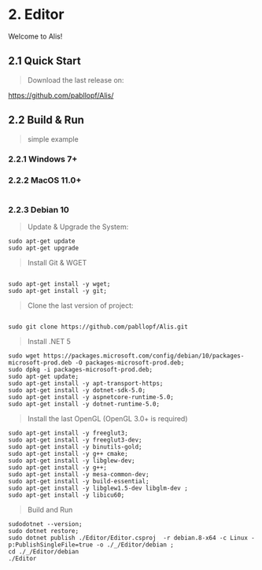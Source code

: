 # 2. Editor

Welcome to Alis!

## 2.1 Quick Start

> Download the last release on:

https://github.com/pabllopf/Alis/


## 2.2 Build & Run
> simple example

### 2.2.1 Windows 7+



### 2.2.2 MacOS 11.0+

```

```


### 2.2.3 Debian 10

> Update & Upgrade the System:

```
sudo apt-get update
sudo apt-get upgrade
```

> Install Git & WGET

```

sudo apt-get install -y wget;
sudo apt-get install -y git;

```


> Clone the last version of project:

```

sudo git clone https://github.com/pabllopf/Alis.git

```

> Install .NET 5

```
sudo wget https://packages.microsoft.com/config/debian/10/packages-microsoft-prod.deb -O packages-microsoft-prod.deb;
sudo dpkg -i packages-microsoft-prod.deb;
sudo apt-get update;
sudo apt-get install -y apt-transport-https;
sudo apt-get install -y dotnet-sdk-5.0;
sudo apt-get install -y aspnetcore-runtime-5.0;
sudo apt-get install -y dotnet-runtime-5.0;
```

> Install the last OpenGL (OpenGL 3.0+ is required)

```
sudo apt-get install -y freeglut3;
sudo apt-get install -y freeglut3-dev;
sudo apt-get install -y binutils-gold;
sudo apt-get install -y g++ cmake;
sudo apt-get install -y libglew-dev;
sudo apt-get install -y g++;
sudo apt-get install -y mesa-common-dev;
sudo apt-get install -y build-essential;
sudo apt-get install -y libglew1.5-dev libglm-dev ;
sudo apt-get install -y libicu60;
```


> Build and Run 

```
sudodotnet --version;
sudo dotnet restore;
sudo dotnet publish ./Editor/Editor.csproj  -r debian.8-x64 -c Linux -p:PublishSingleFile=true -o ./_/Editor/debian ;
cd ./_/Editor/debian
./Editor
```

